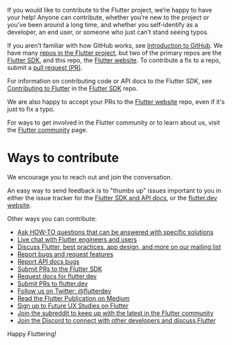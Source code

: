 
If you would like to contribute to the Flutter project,
we’re happy to have your help! Anyone can contribute, whether you’re new to
the project or you’ve been around a long time, and whether you self-identify
as a developer, an end user, or someone who just can’t stand seeing typos.

If you aren't familiar with how GitHub works, see [Introduction to
GitHub](https://services.github.com/on-demand/intro-to-github/).
We have many [repos in the Flutter project](https://github.com/flutter),
but two of the primary repos are the
[Flutter SDK](https://github.com/flutter/flutter), and this repo, the
[Flutter website](https://github.com/flutter/website).
To contribute a fix to a repo, submit a [pull request
(PR)](https://services.github.com/on-demand/github-cli/open-pull-request-github).

For information on contributing code or API docs to the Flutter SDK, see
[Contributing to
Flutter](https://github.com/flutter/flutter/blob/main/CONTRIBUTING.md)
in the [Flutter SDK](https://github.com/flutter/flutter) repo.

We are also happy to accept your PRs to the
[Flutter website](https://github.com/flutter/website/) repo,
even if it's just to fix a typo.

For ways to get involved in the Flutter community or to learn about us,
visit the [Flutter community](https://flutter.cn/community) page.

# Ways to contribute

We encourage you to reach out and join the conversation.

An easy way to send feedback is to "thumbs up" issues important to you
in either the issue tracker for the [Flutter SDK and API docs][issues],
or the [flutter.dev website][doc-issues].

Other ways you can contribute:

* [Ask HOW-TO questions that can be answered with specific solutions][so]
* [Live chat with Flutter engineers and users][chat]
* [Discuss Flutter, best practices, app design, and more on our
   mailing list][mailinglist]
* [Report bugs and request features][issues]
* [Report API docs bugs][issues]
* [Submit PRs to the Flutter SDK][PRs]
* [Request docs for flutter.dev][doc-issues]
* [Submit PRs to flutter.dev][doc-PRs]
* [Follow us on Twitter: @flutterdev](https://twitter.com/flutterdev/)
* [Read the Flutter Publication on Medium](https://medium.com/flutter)
* [Sign up to Future UX Studies on Flutter](https://flutter.dev/research-signup)
* [Join the subreddit to keep up with the latest in the Flutter
   community][reddit]
* [Join the Discord to connect with other developers
   and discuss Flutter][discord]

Happy Fluttering!

[issues]: https://github.com/flutter/flutter/issues
[PRs]: https://github.com/flutter/flutter/pulls
[discord]: https://discord.gg/rflutterdev
[doc-issues]: https://github.com/flutter/website/issues
[doc-PRs]: https://github.com/flutter/website/pulls
[so]: https://stackoverflow.com/tags/flutter
[mailinglist]: https://groups.google.com/d/forum/flutter-dev
[chat]: https://github.com/flutter/flutter/wiki/Chat
[reddit]: https://www.reddit.com/r/FlutterDev
